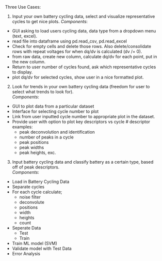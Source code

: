 Three Use Cases:
 
1. Input your own battery cycling data, select and visualize 
representative cycles to get nice plots.
*Components*: 
- GUI asking to load users cycling data, data type from a dropdown 
menu (text, excel). 
- read file into dataframe using pd.read_csv, pd.read_excel
- Check for empty cells and delete those rows. Also delete/consolidate 
rows with repeat voltages for when dq/dv is calculated (dv /= 0). 
- from raw data, create new column, calculate dq/dv for each point, put 
in the new column.
- Return to user number of cycles found, ask which representative cycles 
to display. 
- plot dq/dv for selected cycles, show user in a nice formatted plot.  
  
2. Look for trends in your own battery cycling data (freedom for user 
to select what trends to look for).  
*Components*:
- GUI to plot data from a particular dataset
- Interface for selecting cycle number to plot
- Link from user inputted cycle number to appropriate plot in the 
dataset.
- Provide user with option to plot key descriptors vs cycle # descriptor 
examples:
	- peak deconvolution and identification
	- number of peaks in a cycle
	- peak positions
	- peak widths
	- peak heights, exc.

3. Input battery cycling data and classify battery as a certain type, 
based off of peak descriptors.  
*Components*: 
- Load in Battery Cycling Data
 - Separate cycles 
 - For each cycle calculate;
	- noise filter 
	- deconvolute 
	- positions 
	- width 
	- heights 
	- count 
 - Seperate Data 
	- Test 
	- Train 
 - Train ML model (SVM)  
 - Validate model with Test Data 
 - Error Analysis 
 
